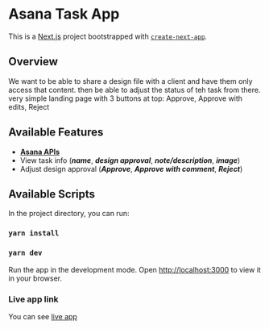 # Asana Task App

This is a [Next.js](https://nextjs.org/) project bootstrapped with [`create-next-app`](https://github.com/vercel/next.js/tree/canary/packages/create-next-app).

## Overview
We want to be able to share a design file with a client and have them only access that content. then be able to adjust the status of teh task from there. very simple landing page with
3 buttons at top: Approve, Approve with edits, Reject

## Available Features

- [**Asana APIs**](https://developers.asana.com/docs)
- View task info (***name***, ***design approval***, ***note/description***, ***image***)
- Adjust design approval (***Approve***, ***Approve with comment***, ***Reject***)

## Available Scripts

In the project directory, you can run:

### `yarn install`

### `yarn dev`
Run the app in the development mode.
Open [http://localhost:3000](http://localhost:3000) to view it in your browser.


### Live app link
You can see [live app](https://asana-task-app.vercel.app)
